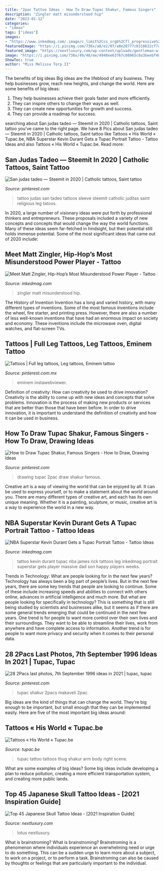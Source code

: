 ```yaml
---
title: "2pac Tattoo Ideas - How To Draw Tupac Shakur, Famous Singers"
description: "Zingler matt misunderstood hip"
date: "2023-01-12"
categories:
- "ideas"
tags: ["ideas"]
images:
- "https://www.inkedmag.com/.image/c_limit%2Ccs_srgb%2Cfl_progressive%2Cq_auto:good%2Cw_700/MTU5MDMyNTI5NjkzMzg2Mzg5/image1.jpg"
featuredImage: "https://i.pinimg.com/736x/a8/e2/07/a8e20777c0310632cf7afae31ede4b08--drawing-tutorials-drawing-ideas.jpg"
featured_image: "https://nextluxury.com/wp-content/uploads/gentleman-with-floral-japanese-flower-and-skull-half-sleeve-tattoo.jpg"
image: "https://i.pinimg.com/736x/49/48/ee/4948ee63767c08965c8a3beebf48d594.jpg"
ShowToc: true
author: "Miss Melissa Torp II"
---
```



The benefits of big ideas
Big ideas are the lifeblood of any business. They help businesses grow, reach new heights, and change the world. Here are some benefits of big ideas:
1. They help businesses achieve their goals faster and more efficiently.
2. They can inspire others to change their ways as well.
3. They can create new opportunities for growth and success.
4. They can provide a roadmap for success.

	

		
searching about San judas tadeo — Steemit in 2020 | Catholic tattoos, Saint tattoo you've came to the right page. We have 8 Pics about San judas tadeo — Steemit in 2020 | Catholic tattoos, Saint tattoo like Tattoos « His World « Tupac.be, NBA Superstar Kevin Durant Gets a Tupac Portrait Tattoo - Tattoo Ideas and also Tattoos « His World « Tupac.be. Read more:
		
    
## San Judas Tadeo — Steemit In 2020 | Catholic Tattoos, Saint Tattoo

<img loading=lazy src="https://i.pinimg.com/originals/53/69/28/536928077ad285c8509c262cb222ce6d.jpg" onerror="this.onerror=null;this.src='https://tse4.mm.bing.net/th?id=OIP.pP-vBt9nO_R46-Nlchn2TQHaIW&amp;pid=15.1';" alt="San judas tadeo — Steemit in 2020 | Catholic tattoos, Saint tattoo">

_Source: pinterest.com_

>tattoo judas san tadeo tattoos sleeve steemit catholic juditas saint religious leg tatoos. 

	

In 2020, a large number of visionary ideas were put forth by professional thinkers and entrepreneurs. These proposals included a variety of new concepts and concepts that would change the way the world functions. Many of these ideas seem far-fetched in hindsight, but their potential still holds immense potential. Some of the most significant ideas that came out of 2020 include: 

    
## Meet Matt Zingler, Hip-Hop’s Most Misunderstood Power Player - Tattoo

<img loading=lazy src="https://www.inkedmag.com/.image/c_limit%2Ccs_srgb%2Cfl_progressive%2Cq_auto:good%2Cw_700/MTU5MDMyNTI5NjkzMzg2Mzg5/image1.jpg" onerror="this.onerror=null;this.src='https://tse1.mm.bing.net/th?id=OIP.hIZpCQ_-wTfRONg0GB7wZgHaLG&amp;pid=15.1';" alt="Meet Matt Zingler, Hip-Hop’s Most Misunderstood Power Player - Tattoo">

_Source: inkedmag.com_

>zingler matt misunderstood hip. 

	

The History of Invention
Invention has a long and varied history, with many different types of inventions. Some of the most famous inventions include the wheel, fire starter, and printing press. However, there are also a number of less well-known inventions that have had an enormous impact on society and economy. These inventions include the microwave oven, digital watches, and flat-screen TVs.

    
## Tattoos | Full Leg Tattoos, Leg Tattoos, Eminem Tattoo

<img loading=lazy src="https://i.pinimg.com/736x/49/48/ee/4948ee63767c08965c8a3beebf48d594.jpg" onerror="this.onerror=null;this.src='https://tse3.mm.bing.net/th?id=OIP.8ymUP60xi1mK1Ic9UL_JLAHaJQ&amp;pid=15.1';" alt="Tattoos | Full leg tattoos, Leg tattoos, Eminem tattoo">

_Source: pinterest.com.mx_

>eminem instawebviewer. 

	

Definition of creativity: How can creativity be used to drive innovation?
Creativity is the ability to come up with new ideas and concepts that solve problems. Innovation is the process of making new products or services that are better than those that have been before. In order to drive innovation, it is important to understand the definition of creativity and how it can be used in business.

    
## How To Draw Tupac Shakur, Famous Singers - How To Draw, Drawing Ideas

<img loading=lazy src="https://i.pinimg.com/736x/a8/e2/07/a8e20777c0310632cf7afae31ede4b08--drawing-tutorials-drawing-ideas.jpg" onerror="this.onerror=null;this.src='https://tse4.mm.bing.net/th?id=OIP.Vjk_xetH-Q9HVYUDezRN8wHaMV&amp;pid=15.1';" alt="How to Draw Tupac Shakur, Famous Singers - How to Draw, Drawing Ideas">

_Source: pinterest.com_

>drawing tupac 2pac draw shakur famous. 

	

Creative art is a way of viewing the world that can be enjoyed by all. It can be used to express yourself, or to make a statement about the world around you. There are many different types of creative art, and each has its own unique meaning. Whether it is a painting, sculpture, or music, creative art is a way to experience the world in a new way.

    
## NBA Superstar Kevin Durant Gets A Tupac Portrait Tattoo - Tattoo Ideas

<img loading=lazy src="https://www.inkedmag.com/.image/t_share/MTU5MDMyNzA1NTE4MTUxNDQ4/kevin_durant_tupac_tattoo_feature.jpg" onerror="this.onerror=null;this.src='https://tse3.mm.bing.net/th?id=OIP.ZNXNoK_KmMq9rIcYOke8OAHaHa&amp;pid=15.1';" alt="NBA Superstar Kevin Durant Gets a Tupac Portrait Tattoo - Tattoo Ideas">

_Source: inkedmag.com_

>tattoo kevin durant tupac nba james rick tattoos leg inkedmag portrait superstar gets player massive dad son happy players weeks. 

	

Trends in Technology: What are people looking for in the next few years?
Technology has always been a big part of people’s lives. But in the next few years, there are some key trends that people are looking to continue. 
Some of these include increasing speeds and abilities to connect with others online, advances in artificial intelligence and much more. 
But what are people looking for specifically in technology? This is something that is still being studied by scientists and businesses alike, but it seems as if there are some general trends emerging that could be continued in the next few years. 
One trend is for people to want more control over their own lives and their surroundings. They want to be able to streamline their lives, work from anywhere and have complete access to information. 
Another trend is for people to want more privacy and security when it comes to their personal data.

    
## 28 2Pacs Last Photos, 7th September 1996 Ideas In 2021 | Tupac, Tupac

<img loading=lazy src="https://i.pinimg.com/474x/1e/94/47/1e9447d7448abd1025e588d60a9b8ad9.jpg" onerror="this.onerror=null;this.src='https://tse3.mm.bing.net/th?id=OIP.u51kRnxYoFHR8YhEzDLj1QAAAA&amp;pid=15.1';" alt="28 2Pacs last photos, 7th September 1996 ideas in 2021 | tupac, tupac">

_Source: pinterest.com_

>tupac shakur 2pacs makaveli 2pac. 

	

Big ideas are the kind of things that can change the world. They're big enough to be important, but small enough that they can be implemented easily. Here are five of the most important big ideas around: 

    
## Tattoos « His World « Tupac.be

<img loading=lazy src="https://www.tupac.be/assets/img/tattoos/tattoos_front.jpg" onerror="this.onerror=null;this.src='https://tse3.mm.bing.net/th?id=OIP.g1Hc3l8JoqWk4xIQ-jXYKgHaKI&amp;pid=15.1';" alt="Tattoos « His World « Tupac.be">

_Source: tupac.be_

>tupac tattoo tattoos thug shakur arm body right scene. 

	

What are some examples of big ideas?
Some big ideas include developing a plan to reduce pollution, creating a more efficient transportation system, and creating more public lands.

    
## Top 45 Japanese Skull Tattoo Ideas - [2021 Inspiration Guide]

<img loading=lazy src="https://nextluxury.com/wp-content/uploads/gentleman-with-floral-japanese-flower-and-skull-half-sleeve-tattoo.jpg" onerror="this.onerror=null;this.src='https://tse3.mm.bing.net/th?id=OIP.NxsLqGd3z_2QuJn8bZGxtAAAAA&amp;pid=15.1';" alt="Top 45 Japanese Skull Tattoo Ideas - [2021 Inspiration Guide]">

_Source: nextluxury.com_

>lotus nextluxury. 

	

What is brainstroming?
What is brainstroming? Brainstroming is a phenomenon where individuals experience an overwhelming need or urge to do something. This can be a sudden urge to learn more about a subject, to work on a project, or to perform a task. Brainstroming can also be caused by thoughts or feelings that are particularly important to the individual.

